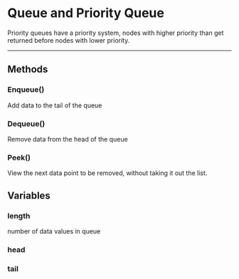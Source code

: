 # Queue and Priority Queue

Priority queues have a priority system, nodes with higher priority than get returned before nodes with lower priority.

***

## Methods

### Enqueue()

Add data to the tail of the queue

### Dequeue()

Remove data  from the head of the queue

### Peek()

View the next data point to be removed, without taking it out the list.

## Variables

### length

number of data values in queue

### head

### tail